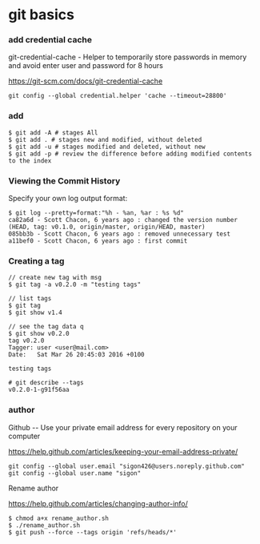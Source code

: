 # git basics

### add credential cache

git-credential-cache - Helper to temporarily store passwords in memory and avoid enter user and password for 8 hours

https://git-scm.com/docs/git-credential-cache

```
git config --global credential.helper 'cache --timeout=28800'

```

### add

```
$ git add -A # stages All
$ git add . # stages new and modified, without deleted
$ git add -u # stages modified and deleted, without new
$ git add -p # review the difference before adding modified contents to the index

```

### Viewing the Commit History

Specify your own log output format:

```
$ git log --pretty=format:"%h - %an, %ar : %s %d"
ca82a6d - Scott Chacon, 6 years ago : changed the version number (HEAD, tag: v0.1.0, origin/master, origin/HEAD, master)
085bb3b - Scott Chacon, 6 years ago : removed unnecessary test
a11bef0 - Scott Chacon, 6 years ago : first commit
```


### Creating a tag

```
// create new tag with msg
$ git tag -a v0.2.0 -m "testing tags"

// list tags
$ git tag
$ git show v1.4

// see the tag data q
$ git show v0.2.0
tag v0.2.0
Tagger: user <user@mail.com>
Date:   Sat Mar 26 20:45:03 2016 +0100

testing tags

# git describe --tags
v0.2.0-1-g91f56aa
```


### author

Github -- Use your private email address for every repository on your computer

https://help.github.com/articles/keeping-your-email-address-private/


```
git config --global user.email "sigon426@users.noreply.github.com"
git config --global user.name "sigon"
```

Rename author

https://help.github.com/articles/changing-author-info/

```
$ chmod a+x rename_author.sh
$ ./rename_author.sh
$ git push --force --tags origin 'refs/heads/*'
```
